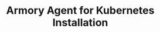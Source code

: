 ---
title: Armory Agent for Kubernetes Installation
linkTitle: Installation
description: >
  Guides for installing the Armory Agent service and plugin
weight: 1
---